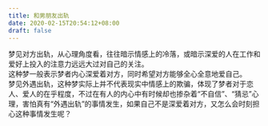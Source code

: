 ```yaml
---
title: 和男朋友出轨
date: 2020-02-15T20:54:12+08:00
draft: false
---
```


梦见对方出轨，从心理角度看，往往暗示情感上的冷落，或暗示深爱的人在工作和爱好上投入的注意力远远大过对自己的关注。<br>
这种梦一般表示梦者内心深爱着对方，同时希望对方能够全心全意地爱自己。<br>
梦见外遇出轨，这种梦实际上并不代表现实中情感上的欺骗，体现了梦者对于恋人、爱人的在乎程度，不过在有人的内心中有时候却也掺杂着“不自信”、“猜忌”心理，害怕真有“外遇出轨”的事情发生，如果自己不是深爱着对方，又怎么会时刻担心这种事情发生呢？
